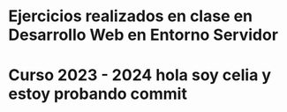 # Ejercicios realizados en clase en Desarrollo Web en Entorno Servidor 
# Curso 2023 - 2024 hola soy celia y estoy probando commit

